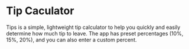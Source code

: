 # Tip Caculator
Tips is a simple, lightweight tip calculator to help you quickly and easily determine how much tip to leave. The app has preset percentages (10%, 15%, 20%), and you can also enter a custom percent. 
